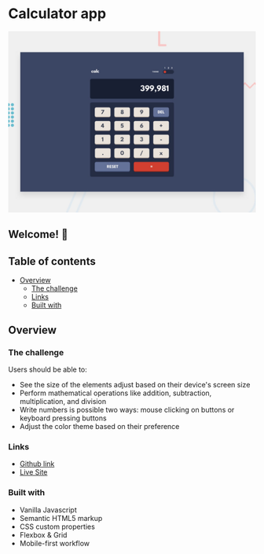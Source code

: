 # Calculator app

![Design preview for the Calculator app coding challenge](./design/desktop-preview.jpg)

## Welcome! 👋

## Table of contents

- [Overview](#overview)
  - [The challenge](#the-challenge)
  - [Links](#links)
  - [Built with](#built-with)

## Overview

### The challenge

Users should be able to:

- See the size of the elements adjust based on their device's screen size
- Perform mathematical operations like addition, subtraction, multiplication, and division
- Write numbers is possible two ways: mouse clicking on buttons or keyboard pressing buttons
- Adjust the color theme based on their preference

### Links

- [Github link](https://github.com/dnomjr/calc-app)
- [Live Site](https://calc-app-eta.vercel.app/)

### Built with

- Vanilla Javascript
- Semantic HTML5 markup
- CSS custom properties
- Flexbox & Grid
- Mobile-first workflow
